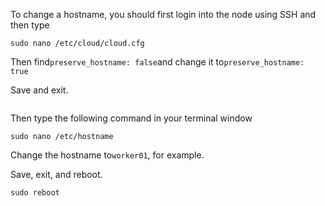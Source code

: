 <p dir="auto">To change a hostname, you should first login into the node using SSH and then type</p>
<div class="snippet-clipboard-content notranslate position-relative overflow-auto">
<pre class="notranslate" lang="text"><code>sudo nano /etc/cloud/cloud.cfg
</code></pre>
</div>
<p dir="auto">Then find<code>preserve_hostname: false</code>and change it to<code>preserve_hostname: true</code></p>
<p dir="auto">Save and exit.</p>
<p dir="auto"><a href="https://github.com/turing-machines/v1-docs/blob/master/.gitbook/assets/image%20%285%29.png" target="_blank" rel="noopener noreferrer"><img src="https://github.com/turing-machines/v1-docs/raw/master/.gitbook/assets/image%20%285%29.png" alt=""></a></p>
<p dir="auto">Then type the following command in your terminal window</p>
<div class="snippet-clipboard-content notranslate position-relative overflow-auto">
<pre class="notranslate" lang="text"><code>sudo nano /etc/hostname
</code></pre>
</div>
<p dir="auto">Change the hostname to<code>worker01</code>, for example.</p>
<p dir="auto">Save, exit, and reboot.</p>
<div class="snippet-clipboard-content notranslate position-relative overflow-auto">
<pre class="notranslate" lang="text"><code>sudo reboot</code></pre>
</div>